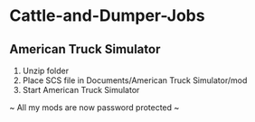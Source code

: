 # Cattle-and-Dumper-Jobs
## American Truck Simulator

1. Unzip folder
2. Place SCS file in Documents/American Truck Simulator/mod
3. Start American Truck Simulator

~ All my mods are now password protected ~
